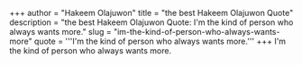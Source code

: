 +++
author = "Hakeem Olajuwon"
title = "the best Hakeem Olajuwon Quote"
description = "the best Hakeem Olajuwon Quote: I'm the kind of person who always wants more."
slug = "im-the-kind-of-person-who-always-wants-more"
quote = '''I'm the kind of person who always wants more.'''
+++
I'm the kind of person who always wants more.
